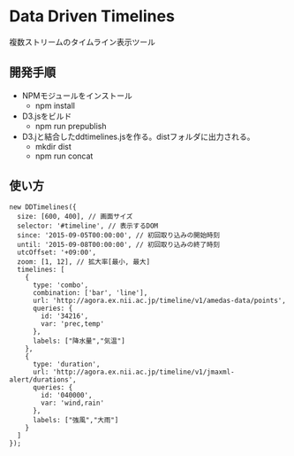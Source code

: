 # Data Driven Timelines
複数ストリームのタイムライン表示ツール

## 開発手順
- NPMモジュールをインストール
  - npm install
- D3.jsをビルド
  - npm run prepublish
- D3.jと結合したddtimelines.jsを作る。distフォルダに出力される。
  - mkdir dist
  - npm run concat

## 使い方
```
new DDTimelines({
  size: [600, 400], // 画面サイズ
  selector: '#timeline', // 表示するDOM
  since: '2015-09-05T00:00:00', // 初回取り込みの開始時刻
  until: '2015-09-08T00:00:00', // 初回取り込みの終了時刻
  utcOffset: '+09:00',
  zoom: [1, 12], // 拡大率[最小, 最大]
  timelines: [
    {
      type: 'combo',
      combination: ['bar', 'line'],
      url: 'http://agora.ex.nii.ac.jp/timeline/v1/amedas-data/points',
      queries: {
        id: '34216',
        var: 'prec,temp'
      },
      labels: ["降水量","気温"]
    },
    {
      type: 'duration',
      url: 'http://agora.ex.nii.ac.jp/timeline/v1/jmaxml-alert/durations',
      queries: {
        id: '040000',
        var: 'wind,rain'
      },
      labels: ["強風","大雨"]
    }
  ]
});
```
